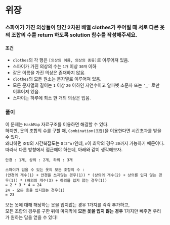 # 위장
### 스파이가 가진 의상들이 담긴 2차원 배열 clothes가 주어질 때 서로 다른 옷의 조합의 수를 return 하도록 solution 함수를 작성해주세요.
#### 조건
- `clothes`의 각 행은 `[의상의 이름, 의상의 종류]`로 이루어져 있음.
- 스파이가 가진 의상의 수는 `1개` 이상 `30개` 이하
- 같은 이름을 가진 의상은 존재하지 않음.
- `clothes`의 모든 원소는 문자열로 이루어져 있음.
- 모든 문자열의 길이는 `1` 이상 `20` 이하인 자연수이고 알파벳 소문자 또는 `'_'` 로만 이루어져 있음.
- 스파이는 하루에 최소 한 개의 의상은 입음.
### 풀이
이 문제는 `HashMap` 자료구조를 이용하면 해결할 수 있다.  
하지만, 옷의 조합의 수를 구할 때, `Combination(조합)`을 이용한다면 시간초과를 받을 수 있다.  
왜냐하면 `조합`의 시간복잡도는 `O(2^n)`인데, `n`이 최악의 경우 `30`까지 가능하기 때문이다.  
따라서 다른 방향에서 접근해야 하는데, 아래와 같이 생각해보자.  
```
안경 : 1개, 상의 : 2개, 하의 : 3개

스파이가 입을 수 있는 옷의 모든 조합의 수 :
(안경의 개수(1) + 안경을 쓰지않는 경우(1)) * (상의의 개수(2) + 상의를 입지 않는 경우(1)) * (하의의 개수(3) + 하의를 입지 않는 경우(1)) 
= 2 * 3 * 4 = 24
24 - 모든 옷을 입지않는 경우(1) 
= 23
```
모든 옷에 대해 해당하는 옷을 입지않는 경우 1가지를 각각 추가하고,  
모든 조합의 경우를 구한 뒤에 마지막에 **모든 옷을 입지 않는 경우** 1가지만 빼주면 우리가 원하는 답을 얻을 수 있다!